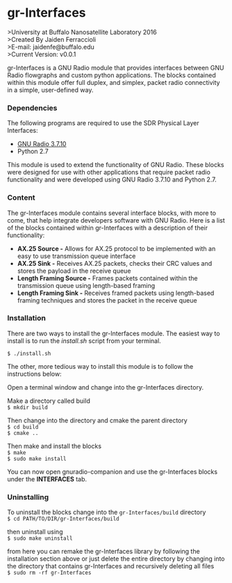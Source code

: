 <h1>gr-Interfaces</h1>
>University at Buffalo Nanosatellite Laboratory 2016<br>
>Created By Jaiden Ferraccioli<br>
>E-mail: jaidenfe@buffalo.edu<br>
>Current Version:    v0.0.1<br>
<!--
<br>
[![Build Status](https://travis-ci.org/jaidenfe/SDR_PHY_COM.svg?branch=master)](https://travis-ci.org/jaidenfe/SDR_PHY_COM)
-->

gr-Interfaces is a GNU Radio module that provides interfaces between GNU Radio flowgraphs and custom python applications. The blocks contained within this module offer full duplex, and simplex, packet radio connectivity in a simple, user-defined way. 

<h3>Dependencies</h3>
The following programs are required to use the SDR Physical Layer Interfaces:
<ul>
  <li> <a href="http://gnuradio.org/redmine/projects/gnuradio/wiki/Download">GNU Radio 3.7.10</a><br>
  <li> Python 2.7 <br>
</ul>

This module is used to extend the functionality of GNU Radio. These blocks were designed for use with other applications that require packet radio functionality and were developed using GNU Radio 3.7.10 and Python 2.7.

<h3>Content</h3>
The gr-Interfaces module contains several interface blocks, with more to come, that help integrate developers software with GNU Radio. Here is a list of the blocks contained within gr-Interfaces with a description of their functionality:
<ul>
  <li><b>AX.25 Source -</b> Allows for AX.25 protocol to be implemented with an easy to use transmission queue interface</li>
  <li><b>AX.25 Sink -</b> Receives AX.25 packets, checks their CRC values and stores the payload in the receive queue</li>
  <li><b>Length Framing Source -</b> Frames packets contained within the transmission queue using length-based framing</li>
  <li><b>Length Framing Sink -</b> Receives framed packets using length-based framing techniques and stores the packet in the receive queue</li>
</ul>

<h3>Installation</h3>

There are two ways to install the gr-Interfaces module. The easiest way to install is to run the _install.sh_ script from your terminal. 

```$ ./install.sh```

The other, more tedious way to install this module is to follow the instructions below:

Open a terminal window and change into the gr-Interfaces directory.

Make a directory called build
<br>```$ mkdir build```

Then change into the directory and cmake the parent directory
<br>```$ cd build```
<br>```$ cmake ..```

Then make and install the blocks
<br>```$ make```
<br>```$ sudo make install```

You can now open gnuradio-companion and use the gr-Interfaces blocks under the <b>INTERFACES</b> tab.

<h3>Uninstalling</h3>

To uninstall the blocks change into the ```gr-Interfaces/build``` directory
<br>```$ cd PATH/TO/DIR/gr-Interfaces/build```

then uninstall using
<br>```$ sudo make uninstall```

from here you can remake the gr-Interfaces library by following the installation section above or just delete the entire directory by changing into the directory that contains gr-Interfaces and recursively deleting all files
<br>```$ sudo rm -rf gr-Interfaces```

